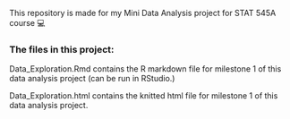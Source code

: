 This repository is made for my Mini Data Analysis project for STAT 545A course 💻

### The files in this project:

Data_Exploration.Rmd contains the R markdown file for milestone 1 of this data analysis project (can be run in RStudio.)

Data_Exploration.html contains the knitted html file for milestone 1 of this data analysis project.
